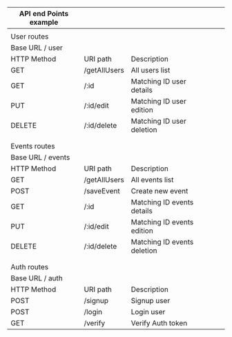 | API end Points example |              |                             |     |     |
| ---------------------- | ------------ | --------------------------- | --- | --- |
|                        |              |                             |     |     |
| User routes            |              |                             |     |     |
| Base URL / user        |              |                             |     |     |
| HTTP Method            | URI path     | Description                 |     |     |
| GET                    | /getAllUsers | All users list              |     |     |
| GET                    | /:id         | Matching ID user details    |     |     |
| PUT                    | /:id/edit    | Matching ID user edition    |     |     |
| DELETE                 | /:id/delete  | Matching ID user deletion   |     |     |
|                        |              |                             |     |     |
|                        |              |                             |     |     |
| Events routes          |              |                             |     |     |
| Base URL / events      |              |                             |     |     |
| HTTP Method            | URI path     | Description                 |     |     |
| GET                    | /getAllUsers | All events list             |     |     |
| POST                   | /saveEvent   | Create new event            |     |     |
| GET                    | /:id         | Matching ID events details  |     |     |
| PUT                    | /:id/edit    | Matching ID events edition  |     |     |
| DELETE                 | /:id/delete  | Matching ID events deletion |     |     |
|                        |              |                             |     |     |
|                        |              |                             |     |     |
| Auth routes            |              |                             |     |     |
| Base URL / auth        |              |                             |     |     |
| HTTP Method            | URI path     | Description                 |     |     |
| POST                   | /signup      | Signup user                 |     |     |
| POST                   | /login       | Login user                  |     |     |
| GET                    | /verify      | Verify Auth token           |     |     |
